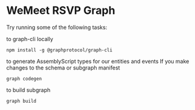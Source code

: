 # WeMeet RSVP Graph

Try running some of the following tasks:

to graph-cli locally
```shell
npm install -g @graphprotocol/graph-cli
```

to generate AssemblyScript types for our entities and events If you make changes to the schema or subgraph manifest
```shell
graph codegen
```

to build subgraph 
```shell
graph build
```
